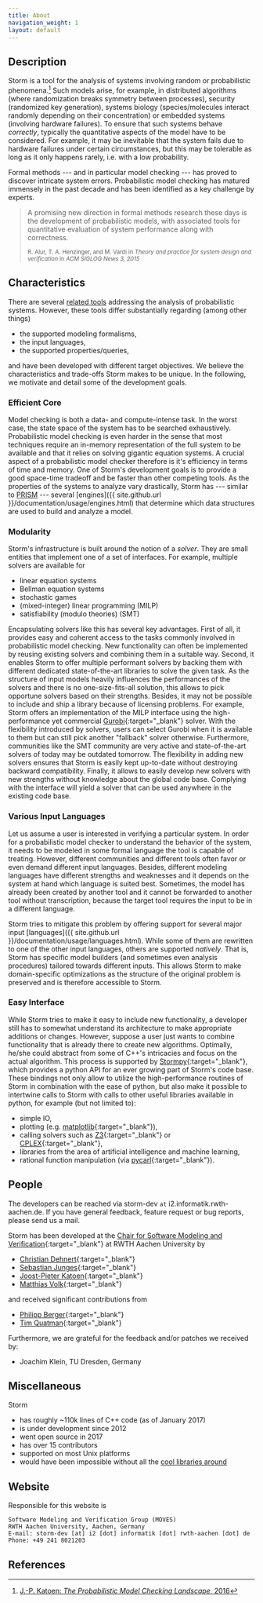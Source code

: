 ```yaml
---
title: About
navigation_weight: 1
layout: default
---
```


## Description

Storm is a tool for the analysis of systems involving random or probabilistic phenomena.[^1] Such models arise, for example, in distributed algorithms (where randomization breaks symmetry between processes), security (randomized key generation), systems biology (species/molecules interact randomly depending on their concentration) or embedded systems (involving hardware failures). To ensure that such systems behave *correctly*, typically the quantitative aspects of the model have to be considered. For example, it may be inevitable that the system fails due to hardware failures under certain circumstances, but this may be tolerable as long as it only happens rarely, i.e. with a low probability.

Formal methods --- and in particular model checking --- has proved to discover intricate system errors. Probabilistic model checking has matured immensely in the past decade and has been identified as a key challenge by experts.

<blockquote class="blockquote">
  <p>A promising new direction in formal methods research these days is the development of probabilistic models, with associated tools for quantitative evaluation of system performance along with correctness.</p>
  <small>R. Alur, T. A. Henzinger, and M. Vardi in <cite>Theory and practice for system design and verification</cite> in <cite>ACM SIGLOG News 3, 2015</cite></small>
</blockquote>

<!--
<blockquote class="blockquote">
<p>I conclude with a list of challenges for the future. [...], Probabilistic Model Checking, [...].</p>
<small>E. M. Clarke in <cite>The birth of model checking</cite> in <cite>25 years of model checking, volume 5000 of LNCS, 2008</cite></small>
</blockquote>
-->

## Characteristics

There are several [related tools](related-tools.html#related-tools) addressing the analysis of probabilistic systems. However, these tools differ substantially regarding (among other things)

- the supported modeling formalisms,
- the input languages,
- the supported properties/queries,

and have been developed with different target objectives. We believe the characteristics and trade-offs Storm makes to be unique. In the following, we motivate and detail some of the development goals.

### <i class="fa fa-tachometer" aria-hidden="true"></i> Efficient Core

Model checking is both a data- and compute-intense task. In the worst case, the state space of the system has to be searched exhaustively. Probabilistic model checking is even harder in the sense that most techniques require an in-memory representation of the full system to be available and that it relies on solving gigantic equation systems. A crucial aspect of a probabilistic model checker therefore is it's efficiency in terms of time and memory. One of Storm's development goals is to provide a good space-time tradeoff and be faster than other competing tools. As the properties of the systems to analyze vary drastically, Storm has --- similar to [PRISM](related-tools.html) --- several [engines]({{ site.github.url }}/documentation/usage/engines.html) that determine which data structures are used to build and analyze a model.

### <i class="fa fa-cogs" aria-hidden="true"></i> Modularity

Storm's infrastructure is built around the notion of a *solver*. They are small entities that implement one of a set of interfaces. For example, multiple solvers are available for

- linear equation systems
- Bellman equation systems
- stochastic games
- (mixed-integer) linear programming (MILP)
- satisfiability (modulo theories) (SMT)

Encapsulating solvers like this has several key advantages. First of all, it provides easy and coherent access to the tasks commonly involved in probabilistic model checking. New functionality can often be implemented by reusing existing solvers and combining them in a suitable way. Second, it enables Storm to offer multiple performant solvers by backing them with different dedicated state-of-the-art libraries to solve the given task. As the structure of input models heavily influences the performances of the solvers and there is no one-size-fits-all solution, this allows to pick opportune solvers based on their strengths. Besides, it may not be possible to include and ship a library because of licensing problems. For example, Storm offers an implementation of the MILP interface using the high-performance yet commercial [Gurobi](https://www.gurobi.com){:target="_blank"} solver. With the flexibility introduced by solvers, users can select Gurobi when it is available to them but can still pick another "fallback" solver otherwise. Furthermore, communities like the SMT community are very active and state-of-the-art solvers of today may be outdated tomorrow. The flexibility in adding new solvers ensures that Storm is easily kept up-to-date without destroying backward compatibility. Finally, it allows to easily develop new solvers with new strengths without knowledge about the global code base. Complying with the interface will yield a solver that can be used anywhere in the existing code base.

### <i class="fa fa-language" aria-hidden="true"></i> Various Input Languages

Let us assume a user is interested in verifying a particular system. In order for a probabilistic model checker to understand the behavior of the system, it needs to be modeled in some formal language the tool is capable of treating. However, different communities and different tools often favor or even demand different input languages. Besides, different modeling languages have different strengths and weaknesses and it depends on the system at hand which language is suited best. Sometimes, the model has already been created by another tool and it cannot be forwarded to another tool without transcription, because the target tool requires the input to be in a different language.

Storm tries to mitigate this problem by offering support for several major input [languages]({{ site.github.url }}/documentation/usage/languages.html). While some of them are rewritten to one of the other input languages, others are supported *natively*. That is, Storm has specific model builders (and sometimes even analysis procedures) tailored towards different inputs. This allows Storm to make domain-specific optimizations as the structure of the original problem is preserved and is therefore accessible to Storm.

### <i class="icon-python"></i> Easy Interface

While Storm tries to make it easy to include new functionality, a developer still has to somewhat understand its architecture to make appropriate additions or changes. However, suppose a user just wants to combine functionality that is already there to create new algorithms. Optimally, he/she could abstract from some of C++'s intricacies and focus on the actual algorithm. This process is supported by [Stormpy](https://moves-rwth.github.io/stormpy/){:target="_blank"}, which provides a python API for an ever growing part of Storm's code base. These bindings not only allow to utilize the high-performance routines of Storm in combination with the ease of python, but also make it possible to intertwine calls to Storm with calls to other useful libraries available in python, for example (but not limited to):

- simple IO,
- plotting (e.g. [matplotlib](http://matplotlib.org/){:target="_blank"}),
- calling solvers such as [Z3](https://github.com/Z3Prover/z3){:target="_blank"} or [CPLEX](https://www-01.ibm.com/software/commerce/optimization/cplex-optimizer/){:target="_blank"},
- libraries from the area of artificial intelligence and machine learning,
- rational function manipulation (via [pycarl](https://github.com/moves-rwth/pycarl){:target="_blank"}).

## People

The developers can be reached via storm-dev ```at``` i2.informatik.rwth-aachen.de. If you have general feedback, feature request or bug reports, please send us a mail.

Storm has been developed at the [Chair for Software Modeling and Verification](http://moves.rwth-aachen.de){:target="_blank"} at RWTH Aachen University by

- [Christian Dehnert](https://moves.rwth-aachen.de/people/dehnert/){:target="_blank"}
- [Sebastian Junges](https://moves.rwth-aachen.de/people/sebastian-junges/){:target="_blank"}
- [Joost-Pieter Katoen](https://moves.rwth-aachen.de/people/katoen/){:target="_blank"}
- [Matthias Volk](https://moves.rwth-aachen.de/people/volk/){:target="_blank"}

and received significant contributions from

- [Philipp Berger](https://moves.rwth-aachen.de/people/berger/){:target="_blank"}
- [Tim Quatman](https://moves.rwth-aachen.de/people/quatmann/){:target="_blank"}

Furthermore, we are grateful for the feedback and/or patches we received by:

- Joachim Klein, TU Dresden, Germany

## Miscellaneous

Storm

- has roughly ~110k lines of C++ code (as of January 2017)
- is under development since 2012
- went open source in 2017
- has over 15 contributors
- supported on most Unix platforms
- would have been impossible without all the [cool libraries around](related-tools.html#dependencies)

## Website

Responsible for this website is

```text
Software Modeling and Verification Group (MOVES)
RWTH Aachen University, Aachen, Germany
E-mail: storm-dev [at] i2 [dot] informatik [dot] rwth-aachen [dot] de
Phone: +49 241 8021203
```
## References

[^1]: [J.-P. Katoen: *The Probabilistic Model Checking Landscape*, 2016](http://www-i2.informatik.rwth-aachen.de/pub/index.php?type=download&pub_id=1296)
